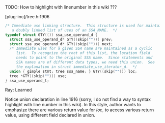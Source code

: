 TODO: How to highlight with linenumber in this wiki ???

[plug-inc]/tree.h:1906
```c
/* Immediate use linking structure.  This structure is used for maintaining
   a doubly linked list of uses of an SSA_NAME.  */
typedef struct GTY(()) ssa_use_operand_d {
  struct ssa_use_operand_d* GTY((skip(""))) prev;
  struct ssa_use_operand_d* GTY((skip(""))) next;
  /* Immediate uses for a given SSA name are maintained as a cyclic
     list.  To recognize the root of this list, the location field
     needs to point to the original SSA name.  Since statements and
     SSA names are of different data types, we need this union.  See
     the explanation in struct immediate_use_iterator_d.  */
  union { gimple stmt; tree ssa_name; } GTY((skip(""))) loc;
  tree *GTY((skip(""))) use;
} ssa_use_operand_t;
```

Ray: Learned

Notice union declaration in line 1916 (sorry, I do not find a way to syntax highlight with line number in this wiki). In this style, author wants to emphasize there are various return value for *loc*, to access various return value, using different field declared in union.
